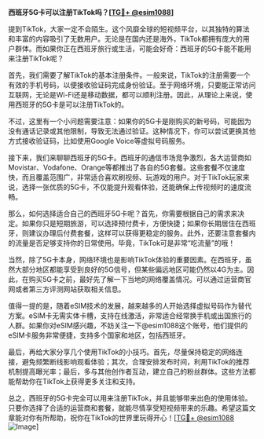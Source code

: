 **西班牙5G卡可以注册TikTok吗？[[TG💪+ @esim1088](https://t.me/s/esim1088)]**

提到TikTok，大家一定不会陌生。这个风靡全球的短视频平台，以其独特的算法和丰富的内容吸引了无数用户。无论是在国内还是海外，TikTok都拥有庞大的用户群体。而如果你正在西班牙旅行或生活，可能会好奇：西班牙的5G卡能不能用来注册TikTok呢？

首先，我们需要了解TikTok的基本注册条件。一般来说，TikTok的注册需要一个有效的手机号码，以便接收验证码完成身份验证。至于网络环境，只要能正常访问互联网，无论是Wi-Fi还是移动数据，都可以顺利注册。因此，从理论上来说，使用西班牙的5G卡是可以注册TikTok的。

不过，这里有一个小问题需要注意：如果你的5G卡是刚购买的新号码，可能因为没有通话记录或其他限制，导致无法通过验证。这种情况下，你可以尝试更换其他方式接收验证码，比如使用Google Voice等虚拟号码服务。

接下来，我们来聊聊西班牙的5G卡。西班牙的通信市场竞争激烈，各大运营商如Movistar、Vodafone、Orange等都推出了各自的5G套餐。这些套餐不仅速度快，而且覆盖范围广，非常适合喜欢刷视频、玩游戏的用户。对于TikTok玩家来说，选择一张优质的5G卡，不仅能提升观看体验，还能确保上传视频时的速度流畅。

那么，如何选择适合自己的西班牙5G卡呢？首先，你需要根据自己的需求来决定。如果你只是短期旅游，可以选择预付费卡，方便快捷；如果你长期居住在西班牙，则建议办理后付费套餐，这样可以获得更稳定的服务。此外，还要注意套餐内的流量是否足够支持你的日常使用。毕竟，TikTok可是非常“吃流量”的哦！

当然，除了5G卡本身，网络环境也是影响TikTok体验的重要因素。在西班牙，虽然大部分地区都能享受到良好的5G信号，但某些偏远地区可能仍然以4G为主。因此，在购买5G卡之前，最好先了解一下当地的网络覆盖情况。可以通过运营商官网或者第三方评测网站获取相关信息。

值得一提的是，随着eSIM技术的发展，越来越多的人开始选择虚拟号码作为替代方案。eSIM卡无需实体卡槽，支持在线激活，非常适合经常换手机或出国旅行的人群。如果你对eSIM感兴趣，不妨关注一下@esim1088这个账号，他们提供的eSIM卡服务非常便捷，支持多个国家和地区，包括西班牙。

最后，再给大家分享几个使用TikTok的小技巧。首先，尽量保持稳定的网络连接，避免频繁断线影响观看体验；其次，合理安排发布时间，利用TikTok的推荐机制提高曝光率；最后，多与其他创作者互动，建立自己的粉丝群体。这些方法都能帮助你在TikTok上获得更多关注和支持。

总之，西班牙的5G卡完全可以用来注册TikTok，并且能够带来出色的使用体验。只要你选择了合适的运营商和套餐，就能尽情享受短视频带来的乐趣。希望这篇文章能对你有所帮助，祝你在TikTok的世界里玩得开心！[[TG💪+ @esim1088](https://t.me/s/esim1088) ![Image](https://i.postimg.cc/4NQfJmqS/Snipaste-2025-05-13-00-14-12.png)]